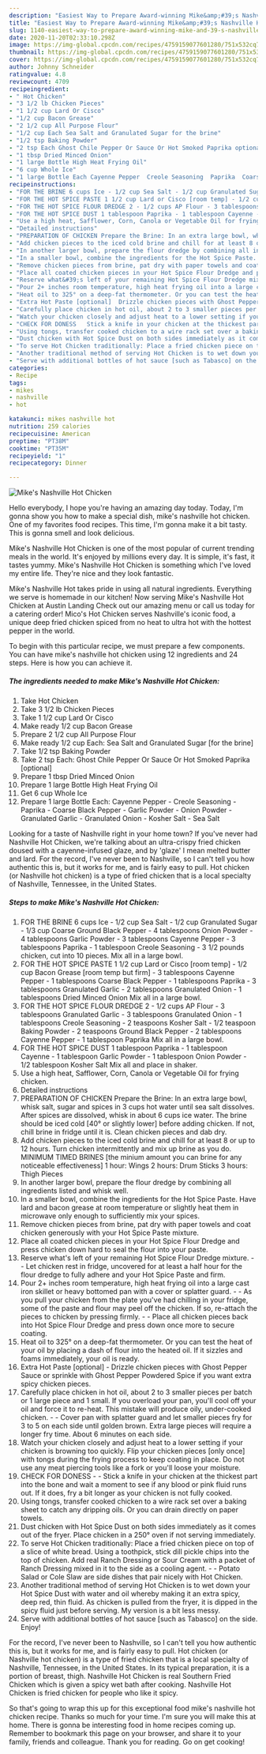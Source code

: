 ```yaml
---
description: "Easiest Way to Prepare Award-winning Mike&amp;#39;s Nashville Hot Chicken"
title: "Easiest Way to Prepare Award-winning Mike&amp;#39;s Nashville Hot Chicken"
slug: 1140-easiest-way-to-prepare-award-winning-mike-and-39-s-nashville-hot-chicken
date: 2020-11-20T02:33:10.298Z
image: https://img-global.cpcdn.com/recipes/4759159077601280/751x532cq70/mikes-nashville-hot-chicken-recipe-main-photo.jpg
thumbnail: https://img-global.cpcdn.com/recipes/4759159077601280/751x532cq70/mikes-nashville-hot-chicken-recipe-main-photo.jpg
cover: https://img-global.cpcdn.com/recipes/4759159077601280/751x532cq70/mikes-nashville-hot-chicken-recipe-main-photo.jpg
author: Johnny Schneider
ratingvalue: 4.8
reviewcount: 4709
recipeingredient:
- " Hot Chicken"
- "3 1/2 lb Chicken Pieces"
- "1 1/2 cup Lard Or Cisco"
- "1/2 cup Bacon Grease"
- "2 1/2 cup All Purpose Flour"
- "1/2 cup Each Sea Salt and Granulated Sugar for the brine"
- "1/2 tsp Baking Powder"
- "2 tsp Each Ghost Chile Pepper Or Sauce Or Hot Smoked Paprika optional"
- "1 tbsp Dried Minced Onion"
- "1 large Bottle High Heat Frying Oil"
- "6 cup Whole Ice"
- "1 large Bottle Each Cayenne Pepper  Creole Seasoning  Paprika  Coarse Black Pepper  Garlic Powder  Onion Powder  Granulated Garlic  Granulated Onion  Kosher Salt  Sea Salt"
recipeinstructions:
- "FOR THE BRINE 6 cups Ice - 1/2 cup Sea Salt - 1/2 cup Granulated Sugar - 1/3 cup Coarse Ground Black Pepper - 4 tablespoons Onion Powder - 4 tablespoons Garlic Powder - 3 tablespoons Cayenne Pepper - 3 tablespoons Paprika - 1 tablespoon Creole Seasoning - 3 1/2 pounds chicken, cut into 10 pieces. Mix all in a large bowl."
- "FOR THE HOT SPICE PASTE 1 1/2 cup Lard or Cisco [room temp] - 1/2 cup Bacon Grease [room temp but firm] - 3 tablespoons Cayenne Pepper - 1 tablespoons Coarse Black Pepper - 1 tablespoons Paprika - 3 tablespoons Granulated Garlic - 2 tablespoons Granulated Onion - 1 tablespoons Dried Minced Onion Mix all in a large bowl."
- "FOR THE HOT SPICE FLOUR DREDGE 2 - 1/2 cups AP Flour - 3 tablespoons Granulated Garlic - 3 tablespoons Granulated Onion - 1 tablespoons Creole Seasoning - 2 teaspoons Kosher Salt - 1/2 teaspoon Baking Powder - 2 teaspoons Ground Black Pepper - 2 tablespoons Cayenne Pepper - 1 tablespoon Paprika Mix all in a large bowl."
- "FOR THE HOT SPICE DUST 1 tablespoon Paprika - 1 tablespoon Cayenne - 1 tablespoon Garlic Powder - 1 tablespoon Onion Powder - 1/2 tablespoon Kosher Salt Mix all and place in shaker."
- "Use a high heat, Safflower, Corn, Canola or Vegetable Oil for frying chicken."
- "Detailed instructions"
- "PREPARATION OF CHICKEN Prepare the Brine: In an extra large bowl, whisk salt, sugar and spices in 3 cups hot water until sea salt dissolves. After spices are dissolved, whisk in about 6 cups ice water. The brine should be iced cold [40° or slightly lower] before adding chicken. If not, chill brine in fridge until it is. Clean chicken pieces and dab dry."
- "Add chicken pieces to the iced cold brine and chill for at least 8 or up to 12 hours. Turn chicken intermittently and mix up brine as you do. MINIMUM TIMED BRINES [the minium amount you can brine for any noticeable effectiveness] 1 hour: Wings 2 hours: Drum Sticks 3 hours: Thigh Pieces"
- "In another larger bowl, prepare the flour dredge by combining all ingredients listed and whisk well."
- "In a smaller bowl, combine the ingredients for the Hot Spice Paste. Have lard and bacon grease at room temperature or slightly heat them in microwave only enough to sufficiently mix your spices."
- "Remove chicken pieces from brine, pat dry with paper towels and coat chicken generously with your Hot Spice Paste mixture."
- "Place all coated chicken pieces in your Hot Spice Flour Dredge and press chicken down hard to seal the flour into your paste."
- "Reserve what&#39;s left of your remaining Hot Spice Flour Dredge mixture.  Let chicken rest in fridge, uncovered for at least a half hour for the flour dredge to fully adhere and your Hot Spice Paste and firm."
- "Pour 2+ inches room temperature, high heat frying oil into a large cast iron skillet or heavy bottomed pan with a cover or splatter guard.  As you pull your chicken from the plate you&#39;ve had chilling in your fridge, some of the paste and flour may peel off the chicken. If so, re-attach the pieces to chicken by pressing firmly.  Place all chicken pieces back into Hot Spice Flour Dredge and press down once more to secure coating."
- "Heat oil to 325° on a deep-fat thermometer. Or you can test the heat of your oil by placing a dash of flour into the heated oil. If it sizzles and foams immediately, your oil is ready."
- "Extra Hot Paste [optional]  Drizzle chicken pieces with Ghost Pepper Sauce or sprinkle with Ghost Pepper Powdered Spice if you want extra spicy chicken pieces."
- "Carefully place chicken in hot oil, about 2 to 3 smaller pieces per batch or 1 large piece and 1 small. If you overload your pan, you&#39;ll cool off your oil and force it to re-heat. This mistake will produce oily, under-cooked chicken.  Cover pan with splatter guard and let smaller pieces fry for 3 to 5 on each side until golden brown. Extra large pieces will require a longer fry time. About 6 minutes on each side."
- "Watch your chicken closely and adjust heat to a lower setting if your chicken is browning too quickly. Flip your chicken pieces [only once] with tongs during the frying process to keep coating in place. Do not use any meat piercing tools like a fork or you&#39;ll loose your moisture."
- "CHECK FOR DONESS   Stick a knife in your chicken at the thickest part into the bone and wait a moment to see if any blood or pink fluid runs out. If it does, fry a bit longer as your chicken is not fully cooked."
- "Using tongs, transfer cooked chicken to a wire rack set over a baking sheet to catch any dripping oils. Or you can drain directly on paper towels."
- "Dust chicken with Hot Spice Dust on both sides immediately as it comes out of the fryer. Place chicken in a 250° oven if not serving immediately."
- "To serve Hot Chicken traditionally: Place a fried chicken piece on top of a slice of white bread. Using a toothpick, stick dill pickle chips into the top of chicken. Add real Ranch Dressing or Sour Cream with a packet of Ranch Dressing mixed in it to the side as a cooling agent.  Potato Salad or Cole Slaw are side dishes that pair nicely with Hot Chicken."
- "Another traditional method of serving Hot Chicken is to wet down your Hot Spice Dust with water and oil whereby making it an extra spicy, deep red, thin fluid. As chicken is pulled from the fryer, it is dipped in the spicy fluid just before serving. My version is a bit less messy."
- "Serve with additional bottles of hot sauce [such as Tabasco] on the side. Enjoy!"
categories:
- Recipe
tags:
- mikes
- nashville
- hot

katakunci: mikes nashville hot 
nutrition: 259 calories
recipecuisine: American
preptime: "PT38M"
cooktime: "PT35M"
recipeyield: "1"
recipecategory: Dinner

---
```



![Mike&#39;s Nashville Hot Chicken](https://img-global.cpcdn.com/recipes/4759159077601280/751x532cq70/mikes-nashville-hot-chicken-recipe-main-photo.jpg)

Hello everybody, I hope you're having an amazing day today. Today, I'm gonna show you how to make a special dish, mike&#39;s nashville hot chicken. One of my favorites food recipes. This time, I'm gonna make it a bit tasty. This is gonna smell and look delicious.

Mike&#39;s Nashville Hot Chicken is one of the most popular of current trending meals in the world. It's enjoyed by millions every day. It is simple, it's fast, it tastes yummy. Mike&#39;s Nashville Hot Chicken is something which I've loved my entire life. They're nice and they look fantastic.

Mike&#39;s Nashville Hot takes pride in using all natural ingredients. Everything we serve is homemade in our kitchen! Now serving Mike&#39;s Nashville Hot Chicken at Austin Landing Check out our amazing menu or call us today for a catering order! Mico&#39;s Hot Chicken serves Nashville&#39;s iconic food, a unique deep fried chicken spiced from no heat to ultra hot with the hottest pepper in the world.


To begin with this particular recipe, we must prepare a few components. You can have mike&#39;s nashville hot chicken using 12 ingredients and 24 steps. Here is how you can achieve it.

<!--inarticleads1-->

##### The ingredients needed to make Mike&#39;s Nashville Hot Chicken:

1. Take  Hot Chicken
1. Take 3 1/2 lb Chicken Pieces
1. Take 1 1/2 cup Lard Or Cisco
1. Make ready 1/2 cup Bacon Grease
1. Prepare 2 1/2 cup All Purpose Flour
1. Make ready 1/2 cup Each: Sea Salt and Granulated Sugar [for the brine]
1. Take 1/2 tsp Baking Powder
1. Take 2 tsp Each: Ghost Chile Pepper Or Sauce Or Hot Smoked Paprika [optional]
1. Prepare 1 tbsp Dried Minced Onion
1. Prepare 1 large Bottle High Heat Frying Oil
1. Get 6 cup Whole Ice
1. Prepare 1 large Bottle Each: Cayenne Pepper - Creole Seasoning - Paprika - Coarse Black Pepper - Garlic Powder - Onion Powder - Granulated Garlic - Granulated Onion - Kosher Salt - Sea Salt


Looking for a taste of Nashville right in your home town? If you&#39;ve never had Nashville Hot Chicken, we&#39;re talking about an ultra-crispy fried chicken doused with a cayenne-infused glaze, and by &#39;glaze&#39; I mean melted butter and lard. For the record, I&#39;ve never been to Nashville, so I can&#39;t tell you how authentic this is, but it works for me, and is fairly easy to pull. Hot chicken (or Nashville hot chicken) is a type of fried chicken that is a local specialty of Nashville, Tennessee, in the United States. 

<!--inarticleads2-->

##### Steps to make Mike&#39;s Nashville Hot Chicken:

1. FOR THE BRINE 6 cups Ice - 1/2 cup Sea Salt - 1/2 cup Granulated Sugar - 1/3 cup Coarse Ground Black Pepper - 4 tablespoons Onion Powder - 4 tablespoons Garlic Powder - 3 tablespoons Cayenne Pepper - 3 tablespoons Paprika - 1 tablespoon Creole Seasoning - 3 1/2 pounds chicken, cut into 10 pieces. Mix all in a large bowl.
1. FOR THE HOT SPICE PASTE 1 1/2 cup Lard or Cisco [room temp] - 1/2 cup Bacon Grease [room temp but firm] - 3 tablespoons Cayenne Pepper - 1 tablespoons Coarse Black Pepper - 1 tablespoons Paprika - 3 tablespoons Granulated Garlic - 2 tablespoons Granulated Onion - 1 tablespoons Dried Minced Onion Mix all in a large bowl.
1. FOR THE HOT SPICE FLOUR DREDGE 2 - 1/2 cups AP Flour - 3 tablespoons Granulated Garlic - 3 tablespoons Granulated Onion - 1 tablespoons Creole Seasoning - 2 teaspoons Kosher Salt - 1/2 teaspoon Baking Powder - 2 teaspoons Ground Black Pepper - 2 tablespoons Cayenne Pepper - 1 tablespoon Paprika Mix all in a large bowl.
1. FOR THE HOT SPICE DUST 1 tablespoon Paprika - 1 tablespoon Cayenne - 1 tablespoon Garlic Powder - 1 tablespoon Onion Powder - 1/2 tablespoon Kosher Salt Mix all and place in shaker.
1. Use a high heat, Safflower, Corn, Canola or Vegetable Oil for frying chicken.
1. Detailed instructions
1. PREPARATION OF CHICKEN Prepare the Brine: In an extra large bowl, whisk salt, sugar and spices in 3 cups hot water until sea salt dissolves. After spices are dissolved, whisk in about 6 cups ice water. The brine should be iced cold [40° or slightly lower] before adding chicken. If not, chill brine in fridge until it is. Clean chicken pieces and dab dry.
1. Add chicken pieces to the iced cold brine and chill for at least 8 or up to 12 hours. Turn chicken intermittently and mix up brine as you do. MINIMUM TIMED BRINES [the minium amount you can brine for any noticeable effectiveness] 1 hour: Wings 2 hours: Drum Sticks 3 hours: Thigh Pieces
1. In another larger bowl, prepare the flour dredge by combining all ingredients listed and whisk well.
1. In a smaller bowl, combine the ingredients for the Hot Spice Paste. Have lard and bacon grease at room temperature or slightly heat them in microwave only enough to sufficiently mix your spices.
1. Remove chicken pieces from brine, pat dry with paper towels and coat chicken generously with your Hot Spice Paste mixture.
1. Place all coated chicken pieces in your Hot Spice Flour Dredge and press chicken down hard to seal the flour into your paste.
1. Reserve what&#39;s left of your remaining Hot Spice Flour Dredge mixture. -  - Let chicken rest in fridge, uncovered for at least a half hour for the flour dredge to fully adhere and your Hot Spice Paste and firm.
1. Pour 2+ inches room temperature, high heat frying oil into a large cast iron skillet or heavy bottomed pan with a cover or splatter guard. -  - As you pull your chicken from the plate you&#39;ve had chilling in your fridge, some of the paste and flour may peel off the chicken. If so, re-attach the pieces to chicken by pressing firmly. -  - Place all chicken pieces back into Hot Spice Flour Dredge and press down once more to secure coating.
1. Heat oil to 325° on a deep-fat thermometer. Or you can test the heat of your oil by placing a dash of flour into the heated oil. If it sizzles and foams immediately, your oil is ready.
1. Extra Hot Paste [optional] -  Drizzle chicken pieces with Ghost Pepper Sauce or sprinkle with Ghost Pepper Powdered Spice if you want extra spicy chicken pieces.
1. Carefully place chicken in hot oil, about 2 to 3 smaller pieces per batch or 1 large piece and 1 small. If you overload your pan, you&#39;ll cool off your oil and force it to re-heat. This mistake will produce oily, under-cooked chicken. -  - Cover pan with splatter guard and let smaller pieces fry for 3 to 5 on each side until golden brown. Extra large pieces will require a longer fry time. About 6 minutes on each side.
1. Watch your chicken closely and adjust heat to a lower setting if your chicken is browning too quickly. Flip your chicken pieces [only once] with tongs during the frying process to keep coating in place. Do not use any meat piercing tools like a fork or you&#39;ll loose your moisture.
1. CHECK FOR DONESS  -  - Stick a knife in your chicken at the thickest part into the bone and wait a moment to see if any blood or pink fluid runs out. If it does, fry a bit longer as your chicken is not fully cooked.
1. Using tongs, transfer cooked chicken to a wire rack set over a baking sheet to catch any dripping oils. Or you can drain directly on paper towels.
1. Dust chicken with Hot Spice Dust on both sides immediately as it comes out of the fryer. Place chicken in a 250° oven if not serving immediately.
1. To serve Hot Chicken traditionally: Place a fried chicken piece on top of a slice of white bread. Using a toothpick, stick dill pickle chips into the top of chicken. Add real Ranch Dressing or Sour Cream with a packet of Ranch Dressing mixed in it to the side as a cooling agent. -  - Potato Salad or Cole Slaw are side dishes that pair nicely with Hot Chicken.
1. Another traditional method of serving Hot Chicken is to wet down your Hot Spice Dust with water and oil whereby making it an extra spicy, deep red, thin fluid. As chicken is pulled from the fryer, it is dipped in the spicy fluid just before serving. My version is a bit less messy.
1. Serve with additional bottles of hot sauce [such as Tabasco] on the side. Enjoy!


For the record, I&#39;ve never been to Nashville, so I can&#39;t tell you how authentic this is, but it works for me, and is fairly easy to pull. Hot chicken (or Nashville hot chicken) is a type of fried chicken that is a local specialty of Nashville, Tennessee, in the United States. In its typical preparation, it is a portion of breast, thigh. Nashville Hot Chicken is real Southern Fried Chicken which is given a spicy wet bath after cooking. Nashville Hot Chicken is fried chicken for people who like it spicy. 

So that's going to wrap this up for this exceptional food mike&#39;s nashville hot chicken recipe. Thanks so much for your time. I'm sure you will make this at home. There is gonna be interesting food in home recipes coming up. Remember to bookmark this page on your browser, and share it to your family, friends and colleague. Thank you for reading. Go on get cooking!
